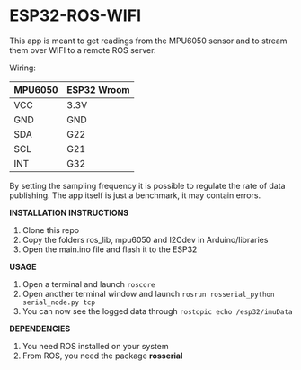 # ESP32-ROS-WIFI

This app is meant to get readings from the MPU6050 sensor and to stream them over WIFI to a remote ROS server.

Wiring:

| MPU6050 | ESP32 Wroom |
| ------- | ----------- |
| VCC | 3.3V |
| GND | GND |
| SDA | G22 |
| SCL | G21 |
| INT | G32 |

By setting the sampling frequency it is possible to regulate the rate of data publishing.
The app itself is just a benchmark, it may contain errors.

**INSTALLATION INSTRUCTIONS**

1. Clone this repo  
2. Copy the folders ros_lib, mpu6050 and I2Cdev in Arduino/libraries  
3. Open the main.ino file and flash it to the ESP32

**USAGE**
1. Open a terminal and launch ``roscore``  
2. Open another terminal window and launch ``rosrun rosserial_python serial_node.py tcp``  
3. You can now see the logged data through ``rostopic echo /esp32/imuData``  

**DEPENDENCIES**
1. You need ROS installed on your system  
3. From ROS, you need the package **rosserial**  
